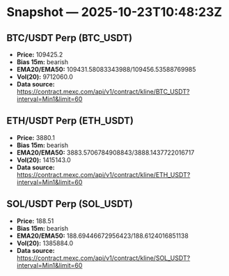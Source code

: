 # Snapshot — 2025-10-23T10:48:23Z

## BTC/USDT Perp (BTC_USDT)
- **Price:** 109425.2
- **Bias 15m:** bearish
- **EMA20/EMA50:** 109431.58083343988/109456.53588769985
- **Vol(20):** 9712060.0
- **Data source:** https://contract.mexc.com/api/v1/contract/kline/BTC_USDT?interval=Min1&limit=60

## ETH/USDT Perp (ETH_USDT)
- **Price:** 3880.1
- **Bias 15m:** bearish
- **EMA20/EMA50:** 3883.5706784908843/3888.1437722016717
- **Vol(20):** 1415143.0
- **Data source:** https://contract.mexc.com/api/v1/contract/kline/ETH_USDT?interval=Min1&limit=60

## SOL/USDT Perp (SOL_USDT)
- **Price:** 188.51
- **Bias 15m:** bearish
- **EMA20/EMA50:** 188.69446672956423/188.6124016851138
- **Vol(20):** 1385884.0
- **Data source:** https://contract.mexc.com/api/v1/contract/kline/SOL_USDT?interval=Min1&limit=60
